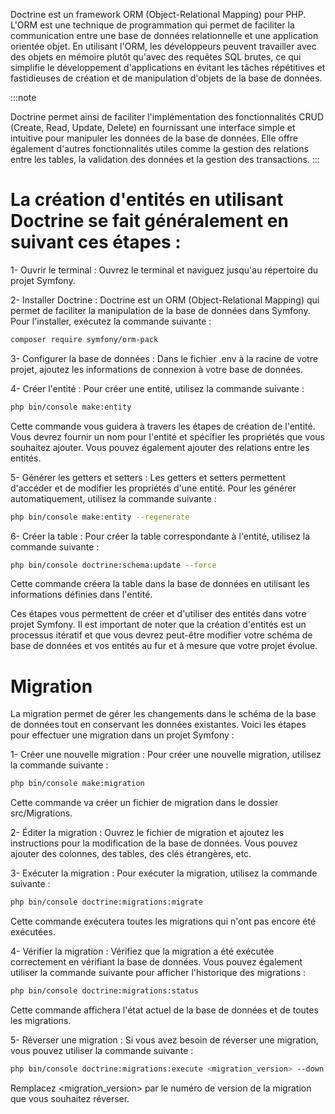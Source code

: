 Doctrine est un framework ORM (Object-Relational Mapping) pour PHP. L'ORM est une technique de programmation qui permet de faciliter la communication entre une base de données relationnelle et une application orientée objet. En utilisant l'ORM, les développeurs peuvent travailler avec des objets en mémoire plutôt qu'avec des requêtes SQL brutes, ce qui simplifie le développement d'applications en évitant les tâches répétitives et fastidieuses de création et de manipulation d'objets de la base de données.

:::note

Doctrine permet ainsi de faciliter l'implémentation des fonctionnalités CRUD (Create, Read, Update, Delete) en fournissant une interface simple et intuitive pour manipuler les données de la base de données. Elle offre également d'autres fonctionnalités utiles comme la gestion des relations entre les tables, la validation des données et la gestion des transactions.
:::

# La création d'entités en utilisant Doctrine se fait généralement en suivant ces étapes :

  1- Ouvrir le terminal : Ouvrez le terminal et naviguez jusqu'au répertoire du projet Symfony.

  2- Installer Doctrine : Doctrine est un ORM (Object-Relational Mapping) qui permet de faciliter la manipulation de la base de données dans Symfony. Pour l'installer, exécutez la commande suivante :

```bash
composer require symfony/orm-pack
```

  3- Configurer la base de données : Dans le fichier .env à la racine de votre projet, ajoutez les informations de connexion à votre base de données.

  4- Créer l'entité : Pour créer une entité, utilisez la commande suivante :

```bash
php bin/console make:entity
```
  
  Cette commande vous guidera à travers les étapes de création de l'entité. Vous devrez fournir un nom pour l'entité et spécifier les propriétés que vous souhaitez ajouter. Vous pouvez également ajouter des relations entre les entités.

   5- Générer les getters et setters : Les getters et setters permettent d'accéder et de modifier les propriétés d'une entité. Pour les générer automatiquement, utilisez la commande suivante :

```bash
php bin/console make:entity --regenerate
```

   6- Créer la table : Pour créer la table correspondante à l'entité, utilisez la commande suivante :

```bash
php bin/console doctrine:schema:update --force
```

Cette commande créera la table dans la base de données en utilisant les informations définies dans l'entité.


Ces étapes vous permettent de créer et d'utiliser des entités dans votre projet Symfony. Il est important de noter que la création d'entités est un processus itératif et que vous devrez peut-être modifier votre schéma de base de données et vos entités au fur et à mesure que votre projet évolue.

# Migration
 La migration permet de gérer les changements dans le schéma de la base de données tout en conservant les données existantes. Voici les étapes pour effectuer une migration dans un projet Symfony :

   1- Créer une nouvelle migration : Pour créer une nouvelle migration, utilisez la commande suivante :
```bash
php bin/console make:migration
```
Cette commande va créer un fichier de migration dans le dossier src/Migrations.

   2- Éditer la migration : Ouvrez le fichier de migration et ajoutez les instructions pour la modification de la base de données. Vous pouvez ajouter des colonnes, des tables, des clés étrangères, etc.

   3- Exécuter la migration : Pour exécuter la migration, utilisez la commande suivante :
```bash
php bin/console doctrine:migrations:migrate
```

Cette commande exécutera toutes les migrations qui n'ont pas encore été exécutées.

   4- Vérifier la migration : Vérifiez que la migration a été exécutée correctement en vérifiant la base de données. Vous pouvez également utiliser la commande suivante pour afficher l'historique des migrations :
```bash
php bin/console doctrine:migrations:status
```
Cette commande affichera l'état actuel de la base de données et de toutes les migrations.

   5- Réverser une migration : Si vous avez besoin de réverser une migration, vous pouvez utiliser la commande suivante :
```bash
php bin/console doctrine:migrations:execute <migration_version> --down
```

Remplacez <migration_version> par le numéro de version de la migration que vous souhaitez réverser.